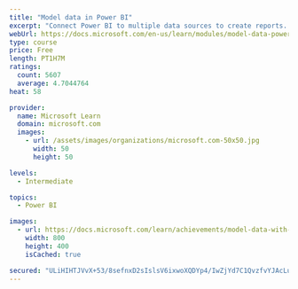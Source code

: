 ```yaml
---
title: "Model data in Power BI"
excerpt: "Connect Power BI to multiple data sources to create reports. Define the relationship between your data sources."
webUrl: https://docs.microsoft.com/en-us/learn/modules/model-data-power-bi/
type: course
price: Free
length: PT1H7M
ratings:
  count: 5607
  average: 4.7044764
heat: 58

provider:
  name: Microsoft Learn
  domain: microsoft.com
  images:
    - url: /assets/images/organizations/microsoft.com-50x50.jpg
      width: 50
      height: 50

levels:
  - Intermediate

topics:
  - Power BI

images:
  - url: https://docs.microsoft.com/learn/achievements/model-data-with-power-bi-desktop-social.png
    width: 800
    height: 400
    isCached: true

secured: "ULiHIHTJVvX+53/8sefnxD2sIslsV6ixwoXQDYp4/IwZjYd7C1QvzfvYJAcLuu75jW2fWfuMnXmNCgwf8iog6Tfdae8He89RC0rX+KT4mGGn9rJypRKfyG1MJR2jHC9ckonbpqtRPfLmdIlqU4xLtBMUmTxibU63OtVeLYVj7zjp3j5htdMojwd6EtKe9EXQ/QhP+RbrfT+XkUjvH3np/tCzpVcw7UUeYU6lXhw/oh5hR0oHMQokVUbJIIwekM8RW8jMehd5F9ejBvTeCjLhTlePu/RkLrD4crd1cSy0L/M1a0MzLA/YK6bPp7EJBFRk+C+W9Mpx76C1AMFipkYzq3t8p2C3LWm3dZId7o+7Uo4nWv9W3/XvkMHbsURdgJDvW2dtvk+OG6BZ++mFwK7Sx9UYuZWa2ICP23k1T9TRbXw=;kfhtsvK4oFIxxuI6Wi5AgQ=="
---
```


